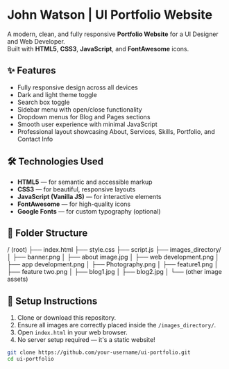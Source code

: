 # John Watson | UI Portfolio Website

A modern, clean, and fully responsive **Portfolio Website** for a UI Designer and Web Developer.  
Built with **HTML5**, **CSS3**, **JavaScript**, and **FontAwesome** icons.

## ✨ Features

- Fully responsive design across all devices
- Dark and light theme toggle
- Search box toggle
- Sidebar menu with open/close functionality
- Dropdown menus for Blog and Pages sections
- Smooth user experience with minimal JavaScript
- Professional layout showcasing About, Services, Skills, Portfolio, and Contact Info

## 🛠️ Technologies Used

- **HTML5** — for semantic and accessible markup
- **CSS3** — for beautiful, responsive layouts
- **JavaScript (Vanilla JS)** — for interactive elements
- **FontAwesome** — for high-quality icons
- **Google Fonts** — for custom typography (optional)

## 📂 Folder Structure

/ (root) ├── index.html ├── style.css ├── script.js ├── images_directory/ │ ├── banner.png │ ├── about image.jpg │ ├── web development.png │ ├── app development.png │ ├── Photography.png │ ├── feature1.png │ ├── feature two.png │ ├── blog1.jpg │ ├── blog2.jpg │ └── (other image assets)


## 🚀 Setup Instructions

1. Clone or download this repository.
2. Ensure all images are correctly placed inside the `/images_directory/`.
3. Open `index.html` in your web browser.
4. No server setup required — it's a static website!

```bash
git clone https://github.com/your-username/ui-portfolio.git
cd ui-portfolio
